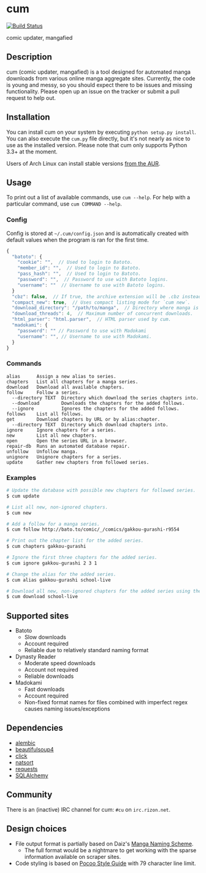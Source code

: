 # cum

[![Build Status](https://travis-ci.org/Hamuko/cum.svg?branch=master)](https://travis-ci.org/Hamuko/cum)

comic updater, mangafied

## Description
cum (comic updater, mangafied) is a tool designed for automated manga downloads from various online manga aggregate sites. Currently, the code is young and messy, so you should expect there to be issues and missing functionality. Please open up an issue on the tracker or submit a pull request to help out.

## Installation

You can install cum on your system by executing `python setup.py install`. You can also execute the `cum.py` file directly, but it's not nearly as nice to use as the installed version. Please note that cum only supports Python 3.3+ at the moment.

Users of Arch Linux can install stable versions [from the AUR](https://aur.archlinux.org/packages/cum/).

## Usage

To print out a list of available commands, use `cum --help`. For help with a particular command, use `cum COMMAND --help`.

### Config

Config is stored at `~/.cum/config.json` and is automatically created with default values when the program is ran for the first time.

```javascript
{
  "batoto": {
    "cookie": "",  // Used to login to Batoto.
    "member_id": "",  // Used to login to Batoto.
    "pass_hash": "",  // Used to login to Batoto.
    "password": "",  // Password to use with Batoto logins.
    "username": ""  // Username to use with Batoto logins.
  }
  "cbz": false,  // If true, the archive extension will be .cbz instead of .zip.
  "compact_new": true,  // Uses compact listing mode for `cum new`.
  "download_directory": "/path/to/manga",  // Directory where manga is downloaded.
  "download_threads": 4,  // Maximum number of concurrent downloads.
  "html_parser": "html.parser",  // HTML parser used by cum.
  "madokami": {
    "password": "" // Password to use with Madokami
    "username": "", // Username to use with Madokami.
  }
}
```

### Commands

```
alias      Assign a new alias to series.
chapters   List all chapters for a manga series.
download   Download all available chapters.
follow     Follow a series.
  --directory TEXT  Directory which download the series chapters into.
  --download        Downloads the chapters for the added follows.
  --ignore          Ignores the chapters for the added follows.
follows    List all follows.
get        Download chapters by URL or by alias:chapter.
  --directory TEXT  Directory which download chapters into.
ignore     Ignore chapters for a series.
new        List all new chapters.
open       Open the series URL in a browser.
repair-db  Runs an automated database repair.
unfollow   Unfollow manga.
unignore   Unignore chapters for a series.
update     Gather new chapters from followed series.
```

### Examples

```bash
# Update the database with possible new chapters for followed series.
$ cum update

# List all new, non-ignored chapters.
$ cum new

# Add a follow for a manga series.
$ cum follow http://bato.to/comic/_/comics/gakkou-gurashi-r9554

# Print out the chapter list for the added series.
$ cum chapters gakkou-gurashi

# Ignore the first three chapters for the added series.
$ cum ignore gakkou-gurashi 2 3 1

# Change the alias for the added series.
$ cum alias gakkou-gurashi school-live

# Download all new, non-ignored chapters for the added series using the new alias.
$ cum download school-live
```

## Supported sites

* Batoto
  * Slow downloads
  * Account required
  * Reliable due to relatively standard naming format
* Dynasty Reader
  * Moderate speed downloads
  * Account not required
  * Reliable downloads
* Madokami
  * Fast downloads
  * Account required
  * Non-fixed format names for files combined with imperfect regex causes naming issues/exceptions

## Dependencies

* [alembic](https://pypi.python.org/pypi/alembic)
* [beautifulsoup4](https://pypi.python.org/pypi/beautifulsoup4)
* [click](https://pypi.python.org/pypi/click/4.0)
* [natsort](https://pypi.python.org/pypi/natsort/4.0.3)
* [requests](https://pypi.python.org/pypi/requests/2.7.0)
* [SQLAlchemy](https://pypi.python.org/pypi/SQLAlchemy/1.0.6)

## Community

There is an (inactive) IRC channel for cum: `#cu` on `irc.rizon.net`.

## Design choices

* File output format is partially based on Daiz's [Manga Naming Scheme](https://gist.github.com/Daiz/bb8424cfedd0f05b7386).
  * The full format would be a nightmare to get working with the sparse information available on scraper sites.
* Code styling is based on [Pocoo Style Guide](http://www.pocoo.org/internal/styleguide/) with 79 character line limit.
